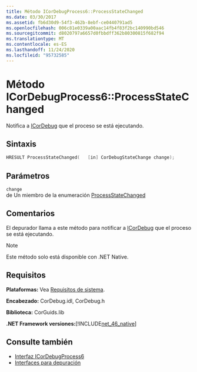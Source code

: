 ```yaml
---
title: Método ICorDebugProcess6::ProcessStateChanged
ms.date: 03/30/2017
ms.assetid: fb6d30d9-54f3-462b-8ebf-ce0440791ad5
ms.openlocfilehash: 006c81e0339a00aac14fb4f83f2bc140990bd546
ms.sourcegitcommit: d8020797a6657d0fbbdff362b80300815f682f94
ms.translationtype: MT
ms.contentlocale: es-ES
ms.lasthandoff: 11/24/2020
ms.locfileid: "95732585"
---
```

# <a name="icordebugprocess6processstatechanged-method"></a>Método ICorDebugProcess6::ProcessStateChanged

Notifica a [ICorDebug](icordebug-interface.md) que el proceso se está ejecutando.  
  
## <a name="syntax"></a>Sintaxis  
  
```cpp  
HRESULT ProcessStateChanged(   [in] CorDebugStateChange change);  
```  
  
## <a name="parameters"></a>Parámetros  

 `change`  
 de Un miembro de la enumeración [ProcessStateChanged](icordebugprocess6-processstatechanged-method.md)  
  
## <a name="remarks"></a>Comentarios  

 El depurador llama a este método para notificar a [ICorDebug](icordebug-interface.md) que el proceso se está ejecutando.  
  
> [!NOTE]
> Este método solo está disponible con .NET Native.  
  
## <a name="requirements"></a>Requisitos  

 **Plataformas:** Vea [Requisitos de sistema](../../get-started/system-requirements.md).  
  
 **Encabezado:** CorDebug.idl, CorDebug.h  
  
 **Biblioteca:** CorGuids.lib  
  
 **.NET Framework versiones:**[!INCLUDE[net_46_native](../../../../includes/net-46-native-md.md)]  
  
## <a name="see-also"></a>Consulte también

- [Interfaz ICorDebugProcess6](icordebugprocess6-interface.md)
- [Interfaces para depuración](debugging-interfaces.md)

